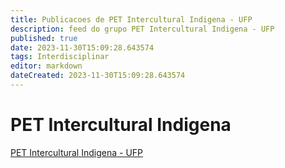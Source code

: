 ```yaml
---
title: Publicacoes de PET Intercultural Indigena - UFP 
description: feed do grupo PET Intercultural Indigena - UFP
published: true
date: 2023-11-30T15:09:28.643574
tags: Interdisciplinar
editor: markdown
dateCreated: 2023-11-30T15:09:28.643574
---
```


# PET Intercultural Indigena
[PET Intercultural Indigena - UFP](/grupo/124PETInterculturalIndigenaUFP.md)